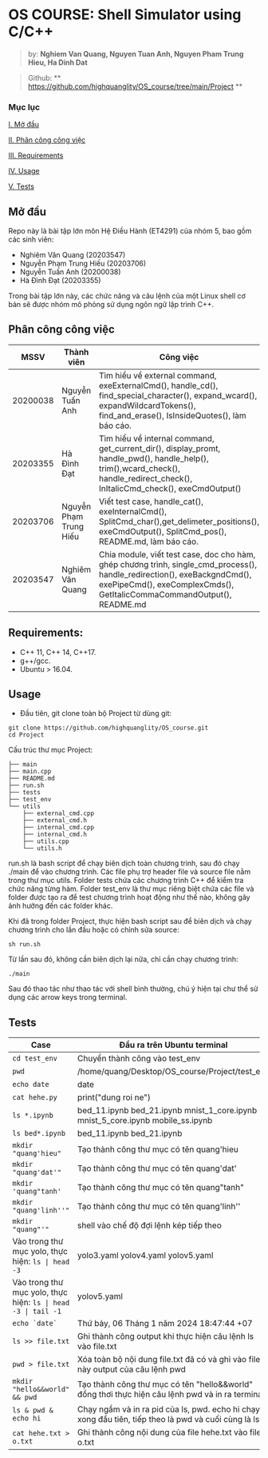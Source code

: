 # OS COURSE: Shell Simulator using C/C++
> by: **Nghiem Van Quang, Nguyen Tuan Anh, Nguyen Pham Trung Hieu, Ha Dinh Dat**

> Github: ** https://github.com/highquanglity/OS_course/tree/main/Project **

### Mục lục
[I. Mở đầu](#Modau)

[II. Phân công công việc](#Phancong)

[III. Requirements](#yeucau)

[IV. Usage](#sudung)

[V. Tests](#kiemthu)

<a name="Modau"></a>

## Mở đầu
Repo này là bài tập lớn môn Hệ Điều Hành (ET4291) của nhóm 5, bao gồm các sinh viên:
- Nghiêm Văn Quang (20203547)
- Nguyễn Phạm Trung Hiếu (20203706)
- Nguyễn Tuấn Anh (20200038)
- Hà Đình Đạt (20203355)

Trong bài tập lớn này, các chức năng và câu lệnh của một Linux shell cơ bản sẽ được nhóm mô phỏng sử dụng ngôn ngữ lập trình C++.


<a name="Phancong"></a>

## Phân công công việc
MSSV| Thành viên | Công việc |
----|------------|-----------|
20200038| Nguyễn Tuấn Anh | Tìm hiểu về external command, exeExternalCmd(), handle_cd(), find_special_character(), expand_wcard(), expandWildcardTokens(), find_and_erase(), IsInsideQuotes(), làm báo cáo.| 
20203355| Hà Đình Đạt | Tìm hiểu về internal command, get_current_dir(), display_promt, handle_pwd(), handle_help(), trim(),wcard_check(), handle_redirect_check(), InItalicCmd_check(), exeCmdOutput()| 
20203706| Nguyễn Phạm Trung Hiếu | Viết test case, handle_cat(), exeInternalCmd(), SplitCmd_char(),get_delimeter_positions(), exeCmdOutput(), SplitCmd_pos(), README.md, làm báo cáo.| 
20203547| Nghiêm Văn Quang |Chia module, viết test case, doc cho hàm, ghép chương trình, single_cmd_process(), handle_redirection(), exeBackgndCmd(), exePipeCmd(), exeComplexCmds(), GetItalicCommaCommandOutput(), README.md |

<a name="yeucau"></a>

## Requirements:
- C++ 11, C++ 14, C++17.
- g++/gcc.
- Ubuntu > 16.04.

<a name="sudung"></a>

## Usage
* Đầu tiên, git clone toàn bộ Project từ dùng git: 
```shell
git clone https://github.com/highquanglity/OS_course.git
cd Project
```

Cấu trúc thư mục Project:
```shell
├── main
├── main.cpp
├── README.md
├── run.sh
├── tests
├── test_env
└── utils
    ├── external_cmd.cpp
    ├── external_cmd.h
    ├── internal_cmd.cpp
    ├── internal_cmd.h
    ├── utils.cpp
    └── utils.h

```
run.sh là bash script để chạy biên dịch toàn chương trình, sau đó chạy ./main để vào chương trình. Các file phụ trợ header file và source file nằm trong thư mục utils. Folder tests chứa các chương trình C++ để kiểm tra chức năng từng hàm. Folder test_env là thư mục riêng biệt chứa các file và folder được tạo ra để test chương trình hoạt động như thế nào, không gây ảnh hưởng đến các folder khác.

Khi đã trong folder Project, thực hiện bash script sau để biên dịch và chạy chương trình cho lần đầu hoặc có chỉnh sửa source:
```shell
sh run.sh
```

Từ lần sau đó, không cần biên dịch lại nữa, chỉ cần chạy chương trình:
```shell
./main
```

Sau đó thao tác như thao tác với shell bình thường, chú ý hiện tại chư thể sử dụng các arrow keys trong terminal.

<a name="kiemthu"></a>

## Tests
| Case | Đầu ra trên Ubuntu terminal | Kết quả chương trình|
|--------------|-------|------|
| ```cd test_env``` | Chuyển thành công vào test_env| Chuyển thành công vào test_env|
| ```pwd``` | /home/quang/Desktop/OS_course/Project/test_env | /home/quang/Desktop/OS_course/Project/test_env |
| ```echo date``` | date | date |
| ```cat hehe.py``` | print("dung roi ne") | print("dung roi ne") |
| ```ls *.ipynb``` | bed_11.ipynb  bed_21.ipynb  mnist_1_core.ipynb  mnist_5_core.ipynb  mobile_ss.ipynb | bed_11.ipynb  bed_21.ipynb  mnist_1_core.ipynb  mnist_5_core.ipynb  mobile_ss.ipynb  |
| ```ls bed*.ipynb``` | bed_11.ipynb  bed_21.ipynb | bed_11.ipynb  bed_21.ipynb |
| ```mkdir "quang'hieu"``` | Tạo thành công thư mục có tên quang'hieu | Tạo thành công thư mục có tên quang'hieu |
| ```mkdir "quang'dat'"``` | Tạo thành công thư mục có tên quang'dat' | Tạo thành công thư mục có tên quang'dat' |
| ```mkdir 'quang"tanh' ```| Tạo thành công thư mục có tên quang"tanh" | Tạo thành công thư mục có tên quang'tanh' |
| ```mkdir "quang'linh''"``` | Tạo thành công thư mục có tên quang'linh''| Tạo thành công thư mục có tên quang'linh''|
| ``` mkdir "quang"'" ``` | shell vào chế độ đợi lệnh kép tiếp theo | Invalid command, chương trình bị break |
| Vào trong thư mục yolo, thực hiện: <code>ls &#124; head -3 <code>| yolo3.yaml yolov4.yaml yolov5.yaml | yolo3.yaml yolov4.yaml yolov5.yaml|
| Vào trong thư mục yolo, thực hiện: <code>ls &#124; head -3 &#124; tail -1 <code> | yolov5.yaml | yolov5.yaml |
| ```echo `date` ``` | Thứ bảy, 06 Tháng 1 năm 2024 18:47:44 +07| Thứ bảy, 06 Tháng 1 năm 2024 18:47:44 +07 |
| ```ls >> file.txt ``` | Ghi thành công output khi thực hiện câu lệnh ls vào file.txt| Ghi thành công output khi thực hiện câu lệnh ls vào file.txt |
| ```pwd > file.txt ``` | Xóa toàn bộ nội dung file.txt đã có và ghi vào file này output của câu lệnh pwd| Xóa toàn bộ nội dung file.txt đã có và ghi vào file này output của câu lệnh pwd |
| ```mkdir "hello&&world" && pwd ``` | Tạo thành công thư mục có tên "hello&&world" đồng thơi thực hiện câu lệnh pwd và in ra terminal| Tạo thành công thư mục có tên "hello&&world" đồng thơi thực hiện câu lệnh pwd và in ra terminal |
| ```ls & pwd & echo hi ``` | Chạy ngầm và in ra pid của ls, pwd. echo hi chạy xong đầu tiên, tiếp theo là pwd và cuối cùng là ls|Chạy ngầm và in ra pid của ls, pwd. echo hi chạy xong đầu tiên, tiếp theo là pwd và cuối cùng là ls|
| ```cat hehe.txt > o.txt ``` | Ghi thành công nội dung của file hehe.txt vào file o.txt|Ghi thành công nội dung của file hehe.txt vào file o.txt|